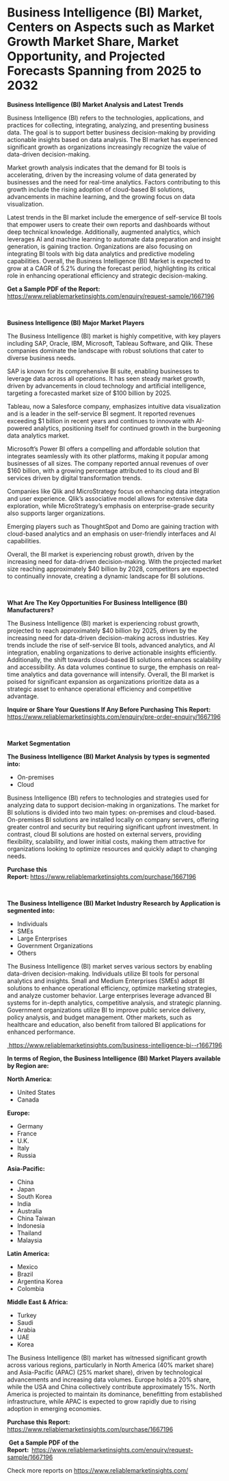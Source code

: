 <p><h1>Business Intelligence (BI) Market, Centers on Aspects such as Market Growth Market Share, Market Opportunity, and Projected Forecasts Spanning from 2025 to 2032</h1></p><p><strong>Business Intelligence (BI) Market Analysis and Latest Trends</strong></p>
<p><p>Business Intelligence (BI) refers to the technologies, applications, and practices for collecting, integrating, analyzing, and presenting business data. The goal is to support better business decision-making by providing actionable insights based on data analysis. The BI market has experienced significant growth as organizations increasingly recognize the value of data-driven decision-making. </p><p>Market growth analysis indicates that the demand for BI tools is accelerating, driven by the increasing volume of data generated by businesses and the need for real-time analytics. Factors contributing to this growth include the rising adoption of cloud-based BI solutions, advancements in machine learning, and the growing focus on data visualization.</p><p>Latest trends in the BI market include the emergence of self-service BI tools that empower users to create their own reports and dashboards without deep technical knowledge. Additionally, augmented analytics, which leverages AI and machine learning to automate data preparation and insight generation, is gaining traction. Organizations are also focusing on integrating BI tools with big data analytics and predictive modeling capabilities. Overall, the Business Intelligence (BI) Market is expected to grow at a CAGR of 5.2% during the forecast period, highlighting its critical role in enhancing operational efficiency and strategic decision-making.</p></p>
<p><strong>Get a Sample PDF of the Report:&nbsp;</strong> <a href="https://www.reliablemarketinsights.com/enquiry/request-sample/1667196?utm_campaign=2179&utm_medium=2&utm_source=Github&utm_content=ia&utm_term=09032025&utm_id=business-intelligence-bi">https://www.reliablemarketinsights.com/enquiry/request-sample/1667196</a></p>
<p>&nbsp;</p>
<p><strong>Business Intelligence (BI) Major Market Players</strong></p>
<p><p>The Business Intelligence (BI) market is highly competitive, with key players including SAP, Oracle, IBM, Microsoft, Tableau Software, and Qlik. These companies dominate the landscape with robust solutions that cater to diverse business needs. </p><p>SAP is known for its comprehensive BI suite, enabling businesses to leverage data across all operations. It has seen steady market growth, driven by advancements in cloud technology and artificial intelligence, targeting a forecasted market size of $100 billion by 2025. </p><p>Tableau, now a Salesforce company, emphasizes intuitive data visualization and is a leader in the self-service BI segment. It reported revenues exceeding $1 billion in recent years and continues to innovate with AI-powered analytics, positioning itself for continued growth in the burgeoning data analytics market.</p><p>Microsoft’s Power BI offers a compelling and affordable solution that integrates seamlessly with its other platforms, making it popular among businesses of all sizes. The company reported annual revenues of over $160 billion, with a growing percentage attributed to its cloud and BI services driven by digital transformation trends.</p><p>Companies like Qlik and MicroStrategy focus on enhancing data integration and user experience. Qlik’s associative model allows for extensive data exploration, while MicroStrategy’s emphasis on enterprise-grade security also supports larger organizations.</p><p>Emerging players such as ThoughtSpot and Domo are gaining traction with cloud-based analytics and an emphasis on user-friendly interfaces and AI capabilities.</p><p>Overall, the BI market is experiencing robust growth, driven by the increasing need for data-driven decision-making. With the projected market size reaching approximately $40 billion by 2028, competitors are expected to continually innovate, creating a dynamic landscape for BI solutions.</p></p>
<p>&nbsp;</p>
<p><strong>What Are The Key Opportunities For Business Intelligence (BI) Manufacturers?</strong></p>
<p><p>The Business Intelligence (BI) market is experiencing robust growth, projected to reach approximately $40 billion by 2025, driven by the increasing need for data-driven decision-making across industries. Key trends include the rise of self-service BI tools, advanced analytics, and AI integration, enabling organizations to derive actionable insights efficiently. Additionally, the shift towards cloud-based BI solutions enhances scalability and accessibility. As data volumes continue to surge, the emphasis on real-time analytics and data governance will intensify. Overall, the BI market is poised for significant expansion as organizations prioritize data as a strategic asset to enhance operational efficiency and competitive advantage.</p></p>
<p><strong>Inquire or Share Your Questions If Any Before Purchasing This Report:</strong> <a href="https://www.reliablemarketinsights.com/enquiry/pre-order-enquiry/1667196?utm_campaign=2179&utm_medium=2&utm_source=Github&utm_content=ia&utm_term=09032025&utm_id=business-intelligence-bi">https://www.reliablemarketinsights.com/enquiry/pre-order-enquiry/1667196</a></p>
<p>&nbsp;</p>
<p><strong>Market Segmentation</strong></p>
<p><strong>The Business Intelligence (BI) Market Analysis by types is segmented into:</strong></p>
<p><ul><li>On-premises</li><li>Cloud</li></ul></p>
<p><p>Business Intelligence (BI) refers to technologies and strategies used for analyzing data to support decision-making in organizations. The market for BI solutions is divided into two main types: on-premises and cloud-based. On-premises BI solutions are installed locally on company servers, offering greater control and security but requiring significant upfront investment. In contrast, cloud BI solutions are hosted on external servers, providing flexibility, scalability, and lower initial costs, making them attractive for organizations looking to optimize resources and quickly adapt to changing needs.</p></p>
<p><strong>Purchase this Report:&nbsp;</strong><a href="https://www.reliablemarketinsights.com/purchase/1667196?utm_campaign=2179&utm_medium=2&utm_source=Github&utm_content=ia&utm_term=09032025&utm_id=business-intelligence-bi">https://www.reliablemarketinsights.com/purchase/1667196</a></p>
<p>&nbsp;</p>
<p><strong>The Business Intelligence (BI) Market Industry Research by Application is segmented into:</strong></p>
<p><ul><li>Individuals</li><li>SMEs</li><li>Large Enterprises</li><li>Government Organizations</li><li>Others</li></ul></p>
<p><p>The Business Intelligence (BI) market serves various sectors by enabling data-driven decision-making. Individuals utilize BI tools for personal analytics and insights. Small and Medium Enterprises (SMEs) adopt BI solutions to enhance operational efficiency, optimize marketing strategies, and analyze customer behavior. Large enterprises leverage advanced BI systems for in-depth analytics, competitive analysis, and strategic planning. Government organizations utilize BI to improve public service delivery, policy analysis, and budget management. Other markets, such as healthcare and education, also benefit from tailored BI applications for enhanced performance.</p></p>
<p><a href="https://www.reliablemarketinsights.com/business-intelligence-bi--r1667196?utm_campaign=2179&utm_medium=2&utm_source=Github&utm_content=ia&utm_term=09032025&utm_id=business-intelligence-bi">&nbsp;https://www.reliablemarketinsights.com/business-intelligence-bi--r1667196</a></p>
<p><strong>In terms of Region, the Business Intelligence (BI) Market Players available by Region are:</strong></p>
<p>
    <p> <strong> North America: </strong>
        <ul>
            <li>United States</li>
            <li>Canada</li>
        </ul>
        </p> 
    <p> <strong> Europe: </strong>
        <ul>
            <li>Germany</li>
            <li>France</li>
            <li>U.K.</li>
            <li>Italy</li>
            <li>Russia</li>
        </ul>
        </p> 
    <p> <strong> Asia-Pacific: </strong>
        <ul>
            <li>China</li>
            <li>Japan</li>
            <li>South Korea</li>
            <li>India</li>
            <li>Australia</li>
            <li>China Taiwan</li>
            <li>Indonesia</li>
            <li>Thailand</li>
            <li>Malaysia</li>
        </ul>
        </p> 
    <p> <strong> Latin America: </strong>
        <ul>
            <li>Mexico</li>
            <li>Brazil</li>
            <li>Argentina Korea</li>
            <li>Colombia</li>
        </ul>
        </p> 
    <p> <strong> Middle East & Africa: </strong>
        <ul>
            <li>Turkey</li>
            <li>Saudi</li>
            <li>Arabia</li>
            <li>UAE</li>
            <li>Korea</li>
        </ul>
    </p>
    </p>
<p><p>The Business Intelligence (BI) market has witnessed significant growth across various regions, particularly in North America (40% market share) and Asia-Pacific (APAC) (25% market share), driven by technological advancements and increasing data volumes. Europe holds a 20% share, while the USA and China collectively contribute approximately 15%. North America is projected to maintain its dominance, benefitting from established infrastructure, while APAC is expected to grow rapidly due to rising adoption in emerging economies.</p></p>
<p><strong>Purchase this Report: </strong><a href="https://www.reliablemarketinsights.com/purchase/1667196?utm_campaign=2179&utm_medium=2&utm_source=Github&utm_content=ia&utm_term=09032025&utm_id=business-intelligence-bi">https://www.reliablemarketinsights.com/purchase/1667196</a></p>
<p>&nbsp;<strong>Get a Sample PDF of the Report:&nbsp;&nbsp;</strong><a href="https://www.reliablemarketinsights.com/enquiry/request-sample/1667196?utm_campaign=2179&utm_medium=2&utm_source=Github&utm_content=ia&utm_term=09032025&utm_id=business-intelligence-bi">https://www.reliablemarketinsights.com/enquiry/request-sample/1667196</a></p>
<p><strong></strong></p>
<p>Check more reports on <a href="https://www.reliablemarketinsights.com/?utm_campaign=2179&utm_medium=2&utm_source=Github&utm_content=ia&utm_term=09032025&utm_id=business-intelligence-bi">https://www.reliablemarketinsights.com/</a></p>